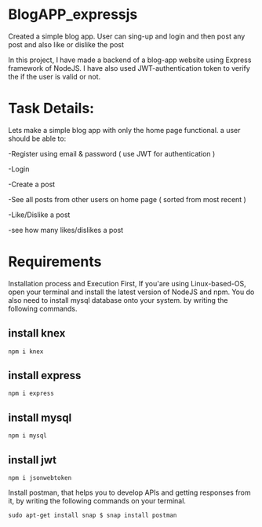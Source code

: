 # BlogAPP_expressjs

Created a simple blog app. User can sing-up and login and then post any post and also like or dislike the post

In this project, I have made a backend of a blog-app website using Express framework of NodeJS. I have also used JWT-authentication token to verify the if the user is valid or not.


# Task Details:
Lets make a simple blog app with only the home page functional. a user should be able to:

-Register using email & password ( use JWT for authentication )

-Login

-Create a post

-See all posts from other users on home page ( sorted from most recent )

-Like/Dislike a post

-see how many likes/dislikes a post

# Requirements

Installation process and Execution First, If you'are using Linux-based-OS, open your terminal and install the latest version of NodeJS and npm. You do also need to install mysql database onto your system. by writing the following commands.

## install knex
 ```npm i knex```
 
 ## install express
 ```npm i express```
 
 ## install mysql
 ```npm i mysql```
 
 ## install jwt
 ```npm i jsonwebtoken```
 
 Install postman, that helps you to develop APIs and getting responses from it, by writing the following commands on your terminal.
 
 ```sudo apt-get install snap $ snap install postman```
 

